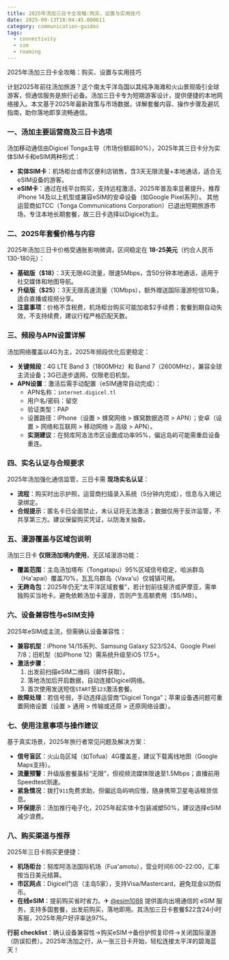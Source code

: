 ```yaml
---
title: 2025年汤加三日卡全攻略:购买、设置与实用技巧
date: 2025-09-13T18:04:45.800611
category: communication-guides
tags:
  - connectivity
  - sim
  - roaming
---
```


2025年汤加三日卡全攻略：购买、设置与实用技巧

计划2025年前往汤加旅游？这个南太平洋岛国以其纯净海滩和火山景观吸引全球游客，但通信服务是旅行必备。汤加三日卡专为短期游客设计，提供便捷的本地网络接入。本文基于2025年最新政策与市场数据，详解套餐内容、操作步骤及避坑指南，助你落地即享流畅通信。

### 一、汤加主要运营商及三日卡选项
汤加移动通信由Digicel Tonga主导（市场份额超80%），2025年其三日卡分为实体SIM卡和eSIM两种形式：
- **实体SIM卡**：机场柜台或市区便利店销售，含3天无限流量+本地通话，适合无eSIM设备的游客。
- **eSIM卡**：通过在线平台购买，支持远程激活，2025年普及率显著提升，推荐iPhone 14及以上机型或兼容eSIM的安卓设备（如Google Pixel系列）。
其他运营商如TCC（Tonga Communications Corporation）已退出短期旅游市场，专注本地长期套餐，故三日卡选择以Digicel为主。

### 二、2025年套餐价格与内容
2025年汤加三日卡价格受通胀影响微调，区间稳定在 **18-25美元**（约合人民币130-180元）：
- **基础版（$18）**：3天无限4G流量，限速5Mbps，含50分钟本地通话，适用于社交媒体和地图导航。
- **升级版（$25）**：3天无限高速流量（10Mbps），额外赠送国际漫游短信10条，适合直播或视频分享。
- **注意事项**：价格不含税费，机场柜台购买可能加收$2手续费；套餐到期自动失效，不支持续费，建议行程严格匹配天数。

### 三、频段与APN设置详解
汤加网络覆盖以4G为主，2025年频段优化后更稳定：
- **关键频段**：4G LTE Band 3（1800MHz）和 Band 7（2600MHz），兼容全球主流设备；3G已逐步退网，仅限老旧机型。
- **APN设置**：激活后需手动配置（eSIM通常自动完成）：
  - APN名称：`internet.digicel.tl`
  - 用户名/密码：留空
  - 验证类型：PAP
  - 设置路径：iPhone（设置 > 蜂窝网络 > 蜂窝数据选项 > APN）；安卓（设置 > 网络和互联网 > 移动网络 > 高级 > APN）。
  - **实测建议**：在努库阿洛法市区设置成功率95%，偏远岛屿可能需重启设备重连。

### 四、实名认证与合规要求
2025年汤加强化通信监管，三日卡需 **现场实名认证**：
- **流程**：购买时出示护照，运营商扫描录入系统（5分钟内完成），信息与入境记录绑定。
- **合规提示**：匿名卡已全面禁止，未认证将无法激活；数据仅用于反诈监管，不共享第三方。建议保留购买凭证，以防海关抽查。

### 五、漫游覆盖与区域包说明
汤加三日卡 **仅限汤加境内使用**，无区域漫游功能：
- **覆盖范围**：主岛汤加塔布（Tongatapu）95%区域信号稳定，哈派群岛（Ha'apai）覆盖70%，瓦瓦乌群岛（Vava'u）仅城镇可用。
- **无跨岛包**：2025年仍无“太平洋区域套餐”，若计划前往斐济或萨摩亚，需单独购买当地卡。避免依赖汤加卡漫游，否则产生高额费用（$5/MB）。

### 六、设备兼容性与eSIM支持
2025年eSIM成主流，但需确认设备兼容性：
- **兼容机型**：iPhone 14/15系列、Samsung Galaxy S23/S24、Google Pixel 7/8；旧机型（如iPhone 12）需系统升级至iOS 17.5+。
- **激活步骤**：
  1. 出发前扫描eSIM二维码（邮件获取）。
  2. 落地汤加后开启数据，自动连接Digicel网络。
  3. 首次使用发送短信`START`至`123`激活套餐。
- **故障处理**：若信号弱，手动选择运营商“Digicel Tonga”；苹果设备遇问题可重置网络设置（设置 > 通用 > 传输或还原 > 还原网络设置）。

### 七、使用注意事项与操作建议
基于真实场景，2025年旅行者常见问题及解决方案：
- **信号盲区**：火山岛区域（如Tofua）4G覆盖差，建议下载离线地图（Google Maps支持）。
- **流量预警**：升级版套餐虽标“无限”，但视频流媒体限速至1.5Mbps；直播前用Speedtest测速。
- **紧急情况**：拨打`911`免费求助，但偏远岛屿响应慢，随身携带卫星电话租赁信息。
- **环保提示**：汤加推行电子化，2025年起实体卡包装减塑50%，建议选择eSIM减少浪费。

### 八、购买渠道与推荐
2025年三日卡购买更便捷：
- **机场柜台**：努库阿洛法国际机场（Fua'amotu），营业时间6:00-22:00，汇率按当日美元结算。
- **市区网点**：Digicel门店（主岛5家），支持Visa/Mastercard，避免现金以防假币。
- **在线eSIM**：提前购买省时省力。✈ [@esim1088](https://t.me/s/esim1088) 提供面向出境通信的 eSIM 服务，支持多国套餐，出发前购买，落地即用。其汤加三日卡套餐$22含24小时客服，2025年用户好评率达97%。
  
**行前 checklist**：确认设备兼容性→购买eSIM→备份护照复印件→关闭国际漫游（防误扣费）。2025年汤加之行，从一张三日卡开始，轻松连接太平洋的碧海蓝天！
